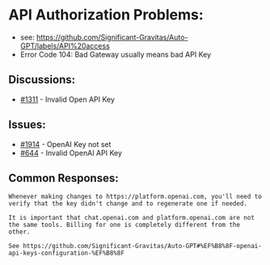 # API Authorization Problems:
- see: https://github.com/Significant-Gravitas/Auto-GPT/labels/API%20access
- Error Code 104: Bad Gateway usually means bad API Key
## Discussions:
- [#1311][1311] - Invalid Open API Key

## Issues:
- [#1914][1914] - OpenAI Key not set
- [#644][644] - Invalid OpenAI API Key

## Common Responses:
```
Whenever making changes to https://platform.openai.com, you'll need to verify that the key didn't change and to regenerate one if needed.

It is important that chat.openai.com and platform.openai.com are not the same tools. Billing for one is completely different from the other.

See https://github.com/Significant-Gravitas/Auto-GPT#%EF%B8%8F-openai-api-keys-configuration-%EF%B8%8F
```

[644]:https://github.com/Significant-Gravitas/Auto-GPT/issues/644
[1311]:https://github.com/Significant-Gravitas/Auto-GPT/discussions/1311
[1914]:https://github.com/Significant-Gravitas/Auto-GPT/issues/1914